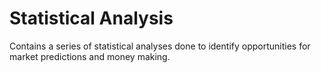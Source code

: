 # Statistical Analysis

Contains a series of statistical analyses done to identify opportunities for market predictions and money making.

